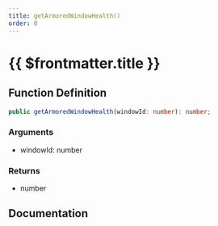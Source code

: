 ```yaml
---
title: getArmoredWindowHealth()
order: 0
---
```


# {{ $frontmatter.title }}

<!--@include: ./getArmoredWindowHealth_partial_header.md-->

## Function Definition

```ts
public getArmoredWindowHealth(windowId: number): number;
```

### Arguments

* windowId: number

### Returns

* number

## Documentation

<!--@include: ./getArmoredWindowHealth_partial_footer.md-->
